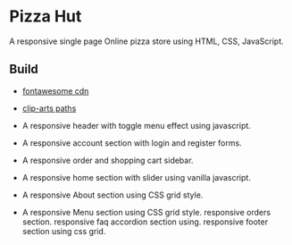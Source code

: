 # Pizza Hut

A responsive single page Online pizza store using HTML, CSS, JavaScript.

## Build

- [fontawesome cdn](https://cdnjs.com/libraries/font-awesome)
- [clip-arts paths](https://bennettfeely.com/clippy/)

- A responsive header with toggle menu effect using javascript.
- A responsive account section with login and register forms.
- A responsive order and shopping cart sidebar.
- A responsive home section with slider using vanilla javascript.
- A responsive About section using CSS grid style.
- A responsive Menu section using CSS grid style.
  responsive orders section.
  responsive faq accordion section using.
  responsive footer section using css grid.

